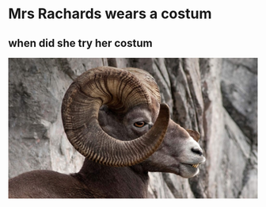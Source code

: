 # Mrs Rachards wears a costum
## when did she try her costum
![time](https://raw.githubusercontent.com/DeepAIExpert/Articles/master/Article1/BigHornSheep_ZH-CN6358178150_1920x1080.jpg)
